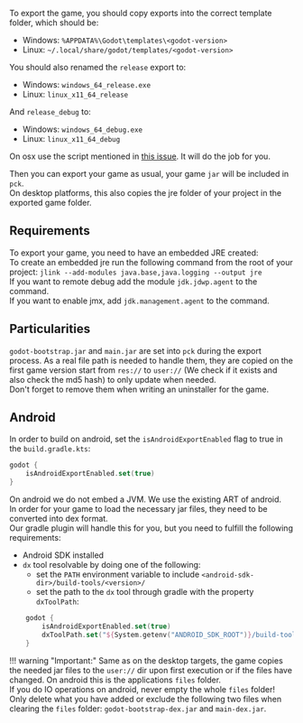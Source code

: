 
To export the game, you should copy exports into the correct template folder, which should be:

- Windows: `%APPDATA%\Godot\templates\<godot-version>`
- Linux: `~/.local/share/godot/templates/<godot-version>`  

You should also renamed the `release` export to:

- Windows: `windows_64_release.exe`
- Linux: `linux_x11_64_release`

And `release_debug` to:

- Windows: `windows_64_debug.exe`
- Linux: `linux_x11_64_debug`

On osx use the script mentioned in [this issue](https://github.com/godotengine/godot-docs/issues/3194#issuecomment-588862977). It will do the job for you.

Then you can export your game as usual, your game `jar` will be included in `pck`.  
On desktop platforms, this also copies the jre folder of your project in the exported game folder.

## Requirements
To export your game, you need to have an embedded JRE created:  
To create an embedded jre run the following command from the root of your project: `jlink --add-modules java.base,java.logging --output jre`  
If you want to remote debug add the module `jdk.jdwp.agent` to the command.  
If you want to enable jmx, add `jdk.management.agent` to the command.

## Particularities

`godot-bootstrap.jar` and `main.jar` are set into `pck` during the export process. As a real file path is needed to
handle them, they are copied on the first game version start from `res://` to `user://` (We check if it exists and also check the md5 hash)
to only update when needed.  
Don't forget to remove them when writing an uninstaller for the game.

## Android
In order to build on android, set the `isAndroidExportEnabled` flag to true in the `build.gradle.kts`:
```kotlin
godot {
    isAndroidExportEnabled.set(true)
}
```
On android we do not embed a JVM. We use the existing ART of android.  
In order for your game to load the necessary jar files, they need to be converted into dex format.  
Our gradle plugin will handle this for you, but you need to fulfill the following requirements:

- Android SDK installed
- `dx` tool resolvable by doing one of the following:
    - set the `PATH` environment variable to include `<android-sdk-dir>/build-tools/<version>/`
    - set the path to the `dx` tool through gradle with the property `dxToolPath`:
```kotlin
    godot {
        isAndroidExportEnabled.set(true)
        dxToolPath.set("${System.getenv("ANDROID_SDK_ROOT")}/build-tools/30.0.3/dx")
    }
```

!!! warning "Important:"
    Same as on the desktop targets, the game copies the needed jar files to the `user://` dir upon first execution or if the files have changed. On android this is the applications `files` folder.  
    If you do IO operations on android, never empty the whole `files` folder! Only delete what you have added or exclude the following two files when clearing the `files` folder: `godot-bootstrap-dex.jar` and `main-dex.jar`.
